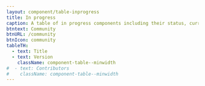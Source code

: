 ```yaml
---
layout: component/table-inprogress
title: In progress
caption: A table of in progress components including their status, current version, and contributors.
btntext: Community
btnURL: /community
btnIcon: community
tableTH:
  - text: Title
  - text: Version
    className: component-table--minwidth
#  - text: Contributors
#    className: component-table--minwidth
---
```


